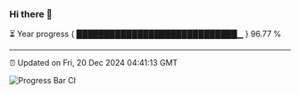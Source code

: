 ### Hi there 👋

⏳ Year progress { █████████████████████████████▁ } 96.77 %

---

⏰ Updated on Fri, 20 Dec 2024 04:41:13 GMT

![Progress Bar CI](https://github.com/IshwaranRudhara/GIT-ACTION/workflows/Progress%20Bar%20CI/badge.svg)
